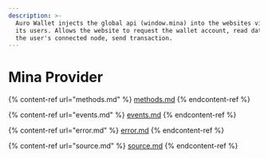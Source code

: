 ```yaml
---
description: >-
  Auro Wallet injects the global api (window.mina) into the websites visited by
  its users. Allows the website to request the wallet account, read data from
  the user's connected node, send transaction.
---
```


# Mina Provider

{% content-ref url="methods.md" %}
[methods.md](methods.md)
{% endcontent-ref %}

{% content-ref url="events.md" %}
[events.md](events.md)
{% endcontent-ref %}

{% content-ref url="error.md" %}
[error.md](error.md)
{% endcontent-ref %}

{% content-ref url="source.md" %}
[source.md](source.md)
{% endcontent-ref %}

